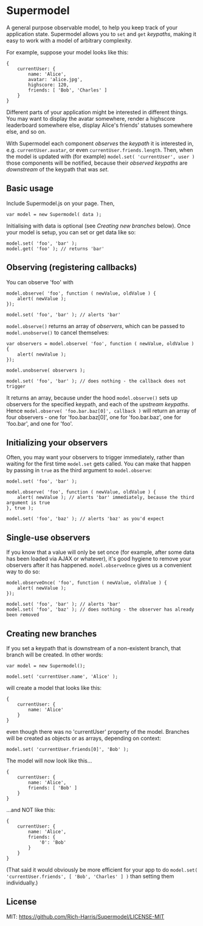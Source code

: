 Supermodel
==========

A general purpose observable model, to help you keep track of your application state. Supermodel allows you to `set` and `get` *keypaths*, making it easy to work with a model of arbitrary complexity.

For example, suppose your model looks like this:

    {
        currentUser: {
            name: 'Alice',
            avatar: 'alice.jpg',
            highscore: 120,
            friends: [ 'Bob', 'Charles' ]
        }
    }

Different parts of your application might be interested in different things. You may want to display the avatar somewhere, render a highscore leaderboard somewhere else, display Alice's friends' statuses somewhere else, and so on.

With Supermodel each component *observes* the *keypath* it is interested in, e.g. `currentUser.avatar`, or even `currentUser.friends.length`. Then, when the model is updated with (for example) `model.set( 'currentUser', user )` those components will be notified, because their *observed keypaths* are *downstream* of the keypath that was *set*.




Basic usage
-----------

Include Supermodel.js on your page. Then,

    var model = new Supermodel( data );

Initialising with data is optional (see *Creating new branches* below). Once your model is setup, you can set or get data like so:

    model.set( 'foo', 'bar' );
    model.get( 'foo' ); // returns 'bar'




Observing (registering callbacks)
---------------------------------

You can observe 'foo' with

    model.observe( 'foo', function ( newValue, oldValue ) {
        alert( newValue );
    });

    model.set( 'foo', 'bar' ); // alerts 'bar'

`model.observe()` returns an array of *observers*, which can be passed to `model.unobserve()` to cancel themselves:

    var observers = model.observe( 'foo', function ( newValue, oldValue ) {
        alert( newValue );
    });

    model.unobserve( observers );

    model.set( 'foo', 'bar' ); // does nothing - the callback does not trigger

It returns an array, because under the hood `model.observe()` sets up observers for the specified keypath, and each of the *upstream keypaths*. Hence `model.observe( 'foo.bar.baz[0]', callback )` will return an array of four observers - one for 'foo.bar.baz[0]', one for 'foo.bar.baz', one for 'foo.bar', and one for 'foo'.



Initializing your observers
---------------------------

Often, you may want your observers to trigger immediately, rather than waiting for the first time `model.set` gets called. You can make that happen by passing in `true` as the third argument to `model.observe`:

    model.set( 'foo', 'bar' );

    model.observe( 'foo', function ( newValue, oldValue ) {
        alert( newValue ); // alerts 'bar' immediately, because the third argument is true
    }, true );

    model.set( 'foo', 'baz' ); // alerts 'baz' as you'd expect



Single-use observers
--------------------

If you know that a value will only be set once (for example, after some data has been loaded via AJAX or whatever), it's good hygiene to remove your observers after it has happened. `model.observeOnce` gives us a convenient way to do so:

    model.observeOnce( 'foo', function ( newValue, oldValue ) {
        alert( newValue );
    });

    model.set( 'foo', 'bar' ); // alerts 'bar'
    model.set( 'foo', 'baz' ); // does nothing - the observer has already been removed



Creating new branches
---------------------

If you set a keypath that is downstream of a non-existent branch, that branch will be created. In other words:

    var model = new Supermodel();

    model.set( 'currentUser.name', 'Alice' );

will create a model that looks like this:

    {
        currentUser: {
            name: 'Alice'
        }
    }

even though there was no 'currentUser' property of the model. Branches will be created as objects or as arrays, depending on context:

    model.set( 'currentUser.friends[0]', 'Bob' );

The model will now look like this...

    {
        currentUser: {
            name: 'Alice',
            friends: [ 'Bob' ]
        }
    }

...and NOT like this:

    {
        currentUser: {
            name: 'Alice',
            friends: {
                '0': 'Bob'
            }
        }
    }

(That said it would obviously be more efficient for your app to do `model.set( 'currentUser.friends', [ 'Bob', 'Charles' ] )` than setting them individually.) 




License
-------

MIT: https://github.com/Rich-Harris/Supermodel/LICENSE-MIT